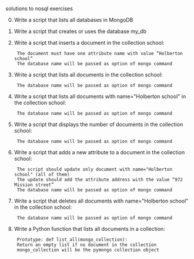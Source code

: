 solutions to nosql exercises

0. Write a script that lists all databases in MongoDB

1. Write a script that creates or uses the database my_db

2. Write a script that inserts a document in the collection school:

        The document must have one attribute name with value “Holberton school”
        The database name will be passed as option of mongo command

3. Write a script that lists all documents in the collection school:

        The database name will be passed as option of mongo command

4. Write a script that lists all documents with name="Holberton school" in the collection school:

        The database name will be passed as option of mongo command

5. Write a script that displays the number of documents in the collection school:

        The database name will be passed as option of mongo command 

6. Write a script that adds a new attribute to a document in the collection school:

        The script should update only document with name="Holberton school" (all of them)
        The update should add the attribute address with the value “972 Mission street”
        The database name will be passed as option of mongo command

7. Write a script that deletes all documents with name="Holberton school" in the collection school:

        The database name will be passed as option of mongo command

8. Write a Python function that lists all documents in a collection:

        Prototype: def list_all(mongo_collection):
        Return an empty list if no document in the collection
        mongo_collection will be the pymongo collection object
